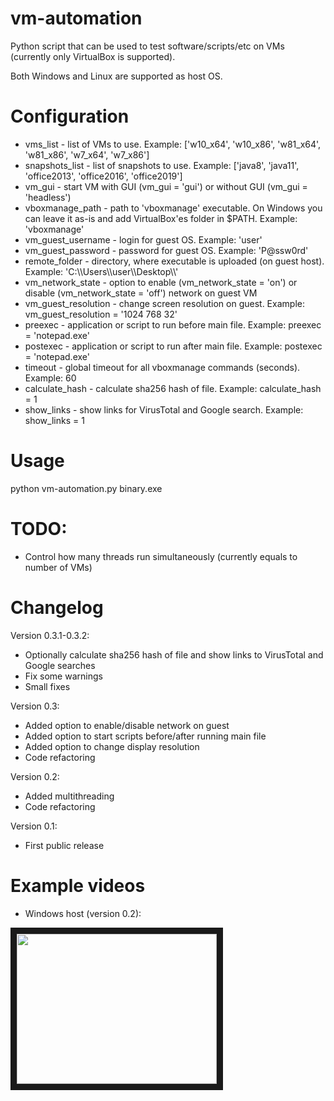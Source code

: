 # vm-automation
Python script that can be used to test software/scripts/etc on VMs (currently only VirtualBox is supported).

Both Windows and Linux are supported as host OS.

# Configuration
* vms_list - list of VMs to use. Example: ['w10_x64', 'w10_x86', 'w81_x64', 'w81_x86', 'w7_x64', 'w7_x86']
* snapshots_list - list of snapshots to use. Example: ['java8', 'java11', 'office2013', 'office2016', 'office2019']
* vm_gui - start VM with GUI (vm_gui = 'gui') or without GUI (vm_gui = 'headless')
* vboxmanage_path - path to 'vboxmanage' executable. On Windows you can leave it as-is and add VirtualBox'es folder in $PATH. Example: 'vboxmanage'
* vm_guest_username - login for guest OS. Example: 'user'
* vm_guest_password - password for guest OS. Example: 'P@ssw0rd'
* remote_folder - directory, where executable is uploaded (on guest host). Example: 'C:\\\\Users\\\\user\\\\Desktop\\\\'
* vm_network_state - option to enable (vm_network_state = 'on') or disable (vm_network_state = 'off') network on guest VM
* vm_guest_resolution - change screen resolution on guest. Example: vm_guest_resolution = '1024 768 32'
* preexec - application or script to run before main file. Example: preexec = 'notepad.exe'
* postexec - application or script to run after main file. Example: postexec = 'notepad.exe'
* timeout - global timeout for all vboxmanage commands (seconds). Example: 60
* calculate_hash - calculate sha256 hash of file. Example: calculate_hash = 1
* show_links - show links for VirusTotal and Google search. Example: show_links = 1

# Usage
python vm-automation.py binary.exe

# TODO:
* Control how many threads run simultaneously (currently equals to number of VMs)

# Changelog
Version 0.3.1-0.3.2:
* Optionally calculate sha256 hash of file and show links to VirusTotal and Google searches
* Fix some warnings
* Small fixes

Version 0.3:
* Added option to enable/disable network on guest
* Added option to start scripts before/after running main file
* Added option to change display resolution
* Code refactoring

Version 0.2:
* Added multithreading
* Code refactoring

Version 0.1:
* First public release

# Example videos
* Windows host (version 0.2):

<a href="http://www.youtube.com/watch?feature=player_embedded&v=nIj4cW_miuA" target="_blank"><img src="http://img.youtube.com/vi/nIj4cW_miuA/0.jpg" width="320" height="240" border="10" /></a>

